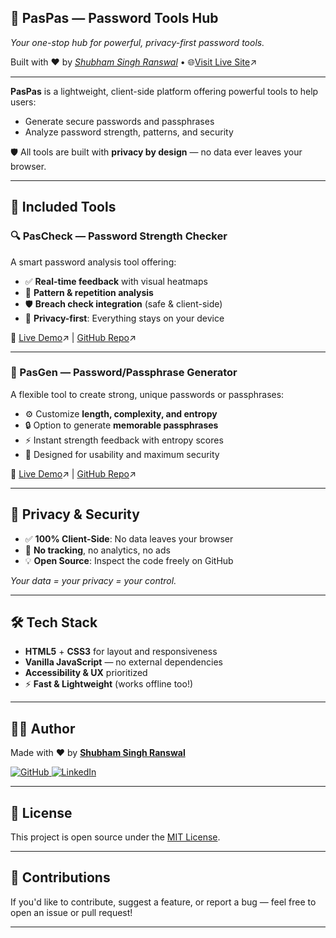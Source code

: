 ## 🔐 PasPas — Password Tools Hub</h1>

*Your one-stop hub for powerful, privacy-first password tools.*

Built with ❤️ by <a href="https://github.com/shubhamranswal">*Shubham Singh Ranswal*</a> • 🌐<a href="https://shubhamranswal.github.io/PasPas" target="_blank">Visit Live Site</a>↗

---

**PasPas** is a lightweight, client-side platform offering powerful tools to help users:

* Generate secure passwords and passphrases
* Analyze password strength, patterns, and security

🛡️ All tools are built with **privacy by design** — no data ever leaves your browser.

---

## 🧰 Included Tools

### 🔍 PasCheck — Password Strength Checker

A smart password analysis tool offering:

* ✅ **Real-time feedback** with visual heatmaps
* 🔄 **Pattern & repetition analysis**
* 🛡️ **Breach check integration** (safe & client-side)
* 🔐 **Privacy-first**: Everything stays on your device

🔗 [Live Demo](https://shubhamranswal.github.io/PasCheck)↗ | [GitHub Repo](https://github.com/shubhamranswal/PasCheck)↗

---

### 🔑 PasGen — Password/Passphrase Generator

A flexible tool to create strong, unique passwords or passphrases:

* ⚙️ Customize **length, complexity, and entropy**
* 🔒 Option to generate **memorable passphrases**
* ⚡ Instant strength feedback with entropy scores
* 🧠 Designed for usability and maximum security

🔗 [Live Demo](https://shubhamranswal.github.io/PasGen)↗ | [GitHub Repo](https://github.com/shubhamranswal/PasGen)↗

---

## 🔐 Privacy & Security

* ✅ **100% Client-Side**: No data leaves your browser
* 🛑 **No tracking**, no analytics, no ads
* 💡 **Open Source**: Inspect the code freely on GitHub

*Your data = your privacy = your control.*

---

## 🛠️ Tech Stack

* **HTML5** + **CSS3** for layout and responsiveness
* **Vanilla JavaScript** — no external dependencies
* **Accessibility & UX** prioritized
* ⚡ **Fast & Lightweight** (works offline too!)

---

## 🧑‍💻 Author

Made with ❤️ by [**Shubham Singh Ranswal**](https://github.com/shubhamranswal)

<p align="left">
  <a href="https://github.com/shubhamranswal">
    <img alt="GitHub" src="https://img.shields.io/badge/GitHub-100000?style=for-the-badge&logo=github&logoColor=white">
  </a>
  <a href="https://www.linkedin.com/in/shubhamranswal/">
    <img alt="LinkedIn" src="https://img.shields.io/badge/LinkedIn-0077B5?style=for-the-badge&logo=linkedin&logoColor=white">
  </a>
</p>

---

## 📄 License

This project is open source under the [MIT License](./LICENSE).

---

## 🤝 Contributions

If you'd like to contribute, suggest a feature, or report a bug — feel free to open an issue or pull request!

---

